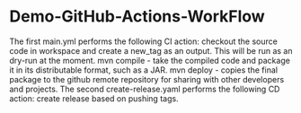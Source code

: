 # Demo-GitHub-Actions-WorkFlow
The first main.yml performs the following CI action:
  checkout the source code in workspace and create a new_tag as an output. This will be run as an dry-run at the moment.
  mvn compile - take the compiled code and package it in its distributable format, such as a JAR.
  mvn deploy - copies the final package to the github remote repository for sharing with other developers and projects.
The second create-release.yaml performs the following CD action:
  create release based on pushing tags.
